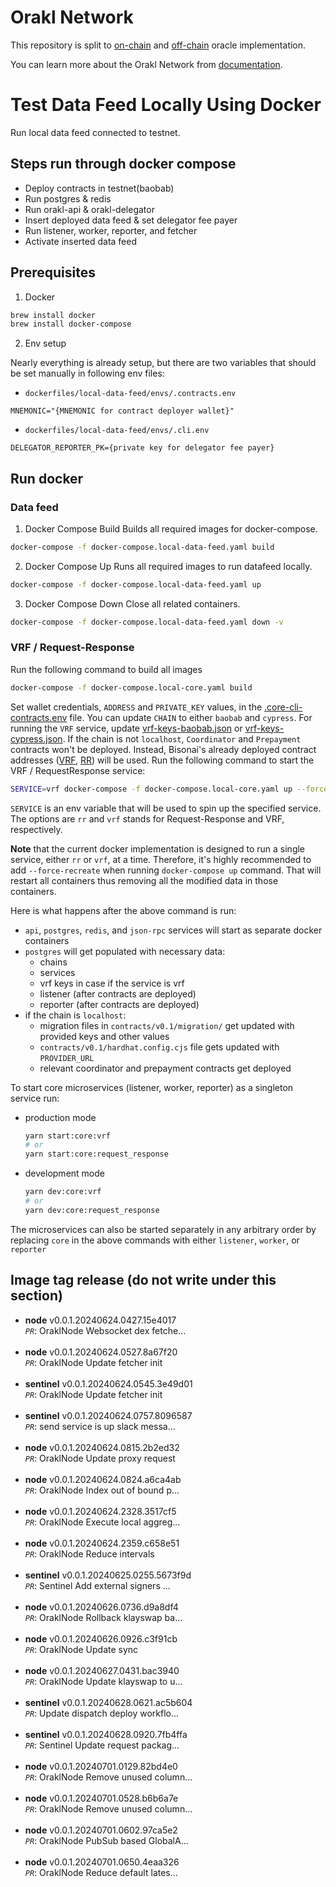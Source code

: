 # Orakl Network

This repository is split to [on-chain](contracts) and [off-chain](core) oracle implementation.

You can learn more about the Orakl Network from [documentation](https://orakl-network.gitbook.io).

# Test Data Feed Locally Using Docker

Run local data feed connected to testnet.

## Steps run through docker compose

- Deploy contracts in testnet(baobab)
- Run postgres & redis
- Run orakl-api & orakl-delegator
- Insert deployed data feed & set delegator fee payer
- Run listener, worker, reporter, and fetcher
- Activate inserted data feed

## Prerequisites

1. Docker

```bash
brew install docker
brew install docker-compose
```

2. Env setup

Nearly everything is already setup, but there are two variables that should be set manually in following env files:

- `dockerfiles/local-data-feed/envs/.contracts.env`

```
MNEMONIC="{MNEMONIC for contract deployer wallet}"
```

- `dockerfiles/local-data-feed/envs/.cli.env`

```
DELEGATOR_REPORTER_PK={private key for delegator fee payer}
```

## Run docker

### Data feed

1. Docker Compose Build
   Builds all required images for docker-compose.

```bash
docker-compose -f docker-compose.local-data-feed.yaml build
```

2. Docker Compose Up
   Runs all required images to run datafeed locally.

```bash
docker-compose -f docker-compose.local-data-feed.yaml up
```

3. Docker Compose Down
   Close all related containers.

```bash
docker-compose -f docker-compose.local-data-feed.yaml down -v
```

### VRF / Request-Response

Run the following command to build all images

```bash
docker-compose -f docker-compose.local-core.yaml build
```

Set wallet credentials, `ADDRESS` and `PRIVATE_KEY` values, in the [.core-cli-contracts.env](./dockerfiles/local-vrf-rr/envs/.core-cli-contracts.env) file. You can update `CHAIN` to either `baobab` and `cypress`. For running the `VRF` service, update [vrf-keys-baobab.json](./dockerfiles/local-vrf-rr/envs/vrf-keys-baobab.json) or [vrf-keys-cypress.json](./dockerfiles/local-vrf-rr/envs/vrf-keys-cypress.json). If the chain is not `localhost`, `Coordinator` and `Prepayment` contracts won't be deployed. Instead, Bisonai's already deployed contract addresses ([VRF](https://github.com/Bisonai/vrf-consumer/blob/master/hardhat.config.ts), [RR](https://github.com/Bisonai/request-response-consumer/blob/master/hardhat.config.ts)) will be used. Run the following command to start the VRF / RequestResponse service:

```bash
SERVICE=vrf docker-compose -f docker-compose.local-core.yaml up --force-recreate -d
```

`SERVICE` is an env variable that will be used to spin up the specified service. The options are `rr` and `vrf` stands for Request-Response and VRF, respectively.

**Note** that the current docker implementation is designed to run a single service, either `rr` or `vrf`, at a time. Therefore, it's highly recommended to add `--force-recreate` when running `docker-compose up` command. That will restart all containers thus removing all the modified data in those containers.

Here is what happens after the above command is run:

- `api`, `postgres`, `redis`, and `json-rpc` services will start as separate docker containers
- `postgres` will get populated with necessary data:
  - chains
  - services
  - vrf keys in case if the service is vrf
  - listener (after contracts are deployed)
  - reporter (after contracts are deployed)
- if the chain is `localhost`:
  - migration files in `contracts/v0.1/migration/` get updated with provided keys and other values
  - `contracts/v0.1/hardhat.config.cjs` file gets updated with `PROVIDER_URL`
  - relevant coordinator and prepayment contracts get deployed

To start core microservices (listener, worker, reporter) as a singleton service run:

- production mode
  ```sh
  yarn start:core:vrf
  # or
  yarn start:core:request_response
  ```
- development mode
  ```sh
  yarn dev:core:vrf
  # or
  yarn dev:core:request_response
  ```

The microservices can also be started separately in any arbitrary order by replacing `core` in the above commands with either `listener`, `worker`, or `reporter`

## Image tag release (do not write under this section)

- **node** v0.0.1.20240624.0427.15e4017 <br> _`PR`_: OraklNode Websocket dex fetche... <br><br>
- **node** v0.0.1.20240624.0527.8a67f20 <br> _`PR`_: OraklNode Update fetcher init <br><br>
- **sentinel** v0.0.1.20240624.0545.3e49d01 <br> _`PR`_: OraklNode Update fetcher init <br><br>
- **sentinel** v0.0.1.20240624.0757.8096587 <br> _`PR`_: send service is up slack messa... <br><br>
- **node** v0.0.1.20240624.0815.2b2ed32 <br> _`PR`_: OraklNode Update proxy request <br><br>
- **node** v0.0.1.20240624.0824.a6ca4ab <br> _`PR`_: OraklNode Index out of bound p... <br><br>
- **node** v0.0.1.20240624.2328.3517cf5 <br> _`PR`_: OraklNode Execute local aggreg... <br><br>
- **node** v0.0.1.20240624.2359.c658e51 <br> _`PR`_: OraklNode Reduce intervals <br><br>
- **sentinel** v0.0.1.20240625.0255.5673f9d <br> _`PR`_: Sentinel Add external signers ... <br><br>
- **node** v0.0.1.20240626.0736.d9a8df4 <br> _`PR`_: OraklNode Rollback klayswap ba... <br><br>
- **node** v0.0.1.20240626.0926.c3f91cb <br> _`PR`_: OraklNode Update sync <br><br>
- **node** v0.0.1.20240627.0431.bac3940 <br> _`PR`_: OraklNode Update klayswap to u... <br><br>
- **sentinel** v0.0.1.20240628.0621.ac5b604 <br> *`PR`*: Update dispatch deploy workflo... <br><br> 
- **sentinel** v0.0.1.20240628.0920.7fb4ffa <br> *`PR`*: Sentinel Update request packag... <br><br> 
- **node** v0.0.1.20240701.0129.82bd4e0 <br> *`PR`*: OraklNode Remove unused column... <br><br> 
- **node** v0.0.1.20240701.0528.b6b6a7e <br> *`PR`*: OraklNode Remove unused column... <br><br> 
- **node** v0.0.1.20240701.0602.97ca5e2 <br> *`PR`*: OraklNode PubSub based GlobalA... <br><br> 
- **node** v0.0.1.20240701.0650.4eaa326 <br> *`PR`*: OraklNode Reduce default lates... <br><br> 
